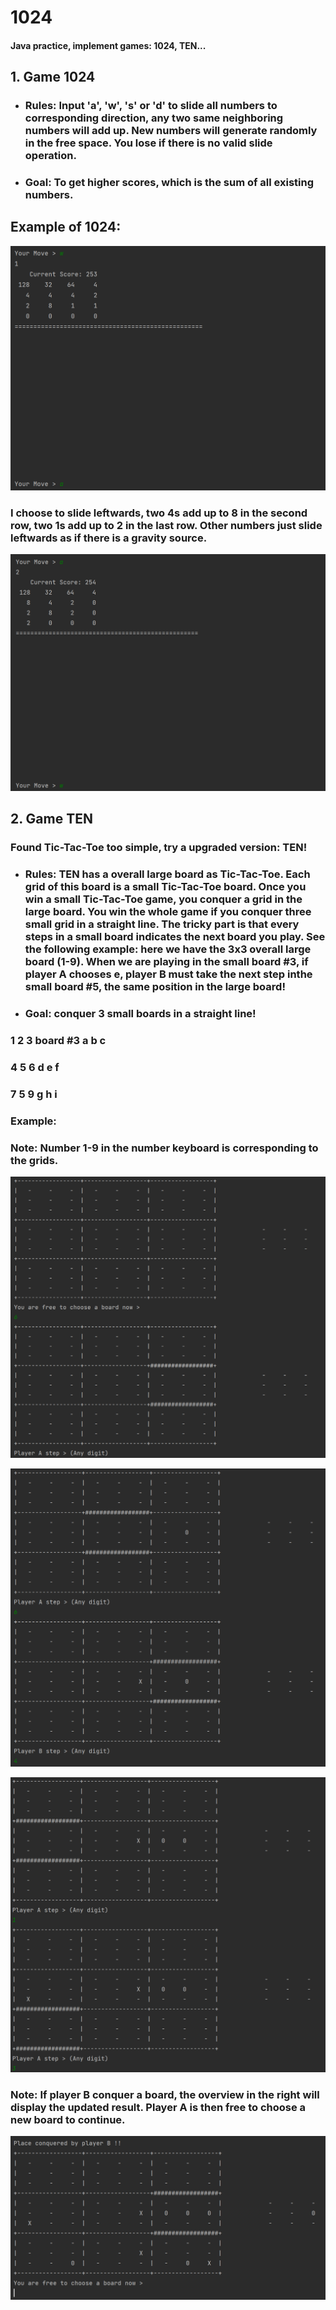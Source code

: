 # 1024
#### Java practice, implement games: 1024, TEN...



## 1. Game 1024

- ### Rules: Input 'a', 'w', 's' or 'd' to slide all numbers to corresponding direction, any two same neighboring numbers will add up. New numbers will generate randomly in the free space. You lose if there is no valid slide operation.

- ### Goal: To get higher scores, which is the sum of all existing numbers.



## Example of 1024:

![image-20230423194257413](assets/image-20230423194257413.png?raw=true)

### I choose to slide leftwards, two 4s add up to 8 in the second row, two 1s add up to 2 in the last row. Other numbers just slide leftwards as if there is a gravity source.

![image-20230423194156043](assets/image-20230423194156043.png)





## 2. Game TEN

### Found Tic-Tac-Toe too simple, try a upgraded version: TEN!

- ### Rules: TEN has a overall large board as Tic-Tac-Toe. Each grid of this board is a small Tic-Tac-Toe board. Once you win a small Tic-Tac-Toe game, you conquer a grid in the large board. You win the whole game if you conquer three small grid in a straight line. The tricky part is that every steps in a small board indicates the next board you play. See the following example: here we have the 3x3 overall large board (1-9). When we are playing in the small board #3, if player A chooses e, player B must take the next step inthe small board #5, the same position in the large board!

- ### Goal: conquer 3 small boards in a straight line!



### 1      2      3  					board #3  a      b      c

### 4      5      6 					                  d      e      f

### 7      5      9 					                  g      h      i



### Example:

### Note: Number 1-9 in the number keyboard is corresponding to the grids.

![image-20230423200516237](assets/image-20230423200516237.png)



![image-20230423200539044](assets/image-20230423200539044.png)



![image-20230423200632729](assets/image-20230423200632729.png)

### Note: If player B conquer a board, the overview in the right will display the updated result. Player A is then free to choose a new board to continue.

![image-20230423200708634](assets/image-20230423200708634.png)

